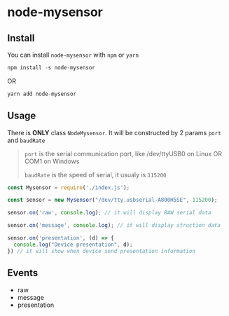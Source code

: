 # node-mysensor

## Install

You can install `node-mysensor` with `npm` or `yarn`

```javascript
npm install -s node-mysensor
```

OR

```javascript
yarn add node-mysensor
```

## Usage

There is **ONLY** class `NodeMysensor`. It will be constructed by 2 params `port` and `baudRate`

> `port` is the serial communication port, like /dev/ttyUSB0 on Linux OR COM1 on Windows
>
> `baudRate` is the speed of serial, it usualy is `115200`


```javascript
const Mysensor = require('./index.js');

const sensor = new Mysensor("/dev/tty.usbserial-A800H5SE", 115200);

sensor.on('raw', console.log); // it will display RAW serial data

sensor.on('message', console.log); // it will display struction data

sensor.on('presentation', (d) => {
  console.log("Device presentation", d);
}) // it will show when device send presentation information
```

## Events

* raw
* message
* presentation

